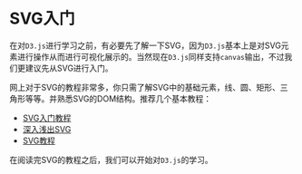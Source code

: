 # SVG入门

在对`D3.js`进行学习之前，有必要先了解一下SVG，因为`D3.js`基本上是对SVG元素进行操作从而进行可视化展示的。当然现在`D3.js`同样支持`canvas`输出，不过我们更建议先从SVG进行入门。

网上对于SVG的教程非常多，你只需了解SVG中的基础元素，线、圆、矩形、三角形等等。并熟悉SVG的DOM结构。推荐几个基本教程：

* [SVG入门教程](https://svg.brucewar.cn/)
* [深入浅出SVG](https://juejin.im/post/5ad84f296fb9a045e8011be1)
* [SVG教程](https://segmentfault.com/a/1190000012071386)

在阅读完SVG的教程之后，我们可以开始对`D3.js`的学习。
